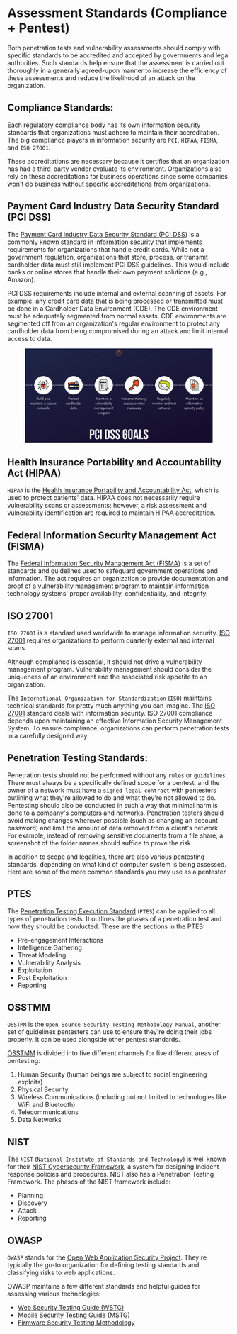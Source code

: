# Assessment Standards (Compliance + Pentest)

Both penetration tests and vulnerability assessments should comply with specific standards to be accredited and accepted by governments and legal authorities. Such standards help ensure that the assessment is carried out thoroughly in a generally agreed-upon manner to increase the efficiency of these assessments and reduce the likelihood of an attack on the organization.

## Compliance Standards:

Each regulatory compliance body has its own information security standards that organizations must adhere to maintain their accreditation. The big compliance players in information security are `PCI`, `HIPAA`, `FISMA`, and `ISO 27001`.

These accreditations are necessary because it certifies that an organization has had a third-party vendor evaluate its environment. Organizations also rely on these accreditations for business operations since some companies won't do business without specific accreditations from organizations.

## **Payment Card Industry Data Security Standard (PCI DSS)**

The [Payment Card Industry Data Security Standard (PCI DSS)](https://www.pcisecuritystandards.org/pci_security/) is a commonly known standard in information security that implements requirements for organizations that handle credit cards. While not a government regulation, organizations that store, process, or transmit cardholder data must still implement PCI DSS guidelines. This would include banks or online stores that handle their own payment solutions (e.g., Amazon).

PCI DSS requirements include internal and external scanning of assets. For example, any credit card data that is being processed or transmitted must be done in a Cardholder Data Environment (CDE). The CDE environment must be adequately segmented from normal assets. CDE environments are segmented off from an organization's regular environment to protect any cardholder data from being compromised during an attack and limit internal access to data.

<figure><img src="../../../../.gitbook/assets/image (2) (1) (1) (1) (1) (1) (1) (1) (1) (1) (1) (1) (1) (1) (1) (1) (1) (1) (1) (1) (1) (1) (1) (1) (1) (1) (1) (1) (1) (1) (1) (1) (1) (1) (1) (1) (1) (1) (1) (1) (1) (1) (1) (1) (1) (1) (1) (1) (1) (1) (1) (1) (1) (1) (1) (1) (1) (1) (1) (1) ( (9).png" alt=""><figcaption></figcaption></figure>

## **Health Insurance Portability and Accountability Act (HIPAA)**

`HIPAA` is the [Health Insurance Portability and Accountability Act](https://www.hhs.gov/programs/hipaa/index.html), which is used to protect patients' data. HIPAA does not necessarily require vulnerability scans or assessments; however, a risk assessment and vulnerability identification are required to maintain HIPAA accreditation.

## Federal Information Security Management Act (FISMA)

The [Federal Information Security Management Act (FISMA)](https://www.cisa.gov/federal-information-security-modernization-act) is a set of standards and guidelines used to safeguard government operations and information. The act requires an organization to provide documentation and proof of a vulnerability management program to maintain information technology systems' proper availability, confidentiality, and integrity.

## **ISO 27001**

`ISO 27001` is a standard used worldwide to manage information security. [ISO 27001](https://www.iso.org/isoiec-27001-information-security.html) requires organizations to perform quarterly external and internal scans.

Although compliance is essential, it should not drive a vulnerability management program. Vulnerability management should consider the uniqueness of an environment and the associated risk appetite to an organization.

The `International Organization for Standardization` (`ISO`) maintains technical standards for pretty much anything you can imagine. The [ISO 27001](https://www.iso.org/isoiec-27001-information-security.html) standard deals with information security. ISO 27001 compliance depends upon maintaining an effective Information Security Management System. To ensure compliance, organizations can perform penetration tests in a carefully designed way.

## Penetration Testing Standards:

Penetration tests should not be performed without any `rules` or `guidelines`. There must always be a specifically defined scope for a pentest, and the owner of a network must have a `signed legal contract` with pentesters outlining what they're allowed to do and what they're not allowed to do. Pentesting should also be conducted in such a way that minimal harm is done to a company's computers and networks. Penetration testers should avoid making changes wherever possible (such as changing an account password) and limit the amount of data removed from a client's network. For example, instead of removing sensitive documents from a file share, a screenshot of the folder names should suffice to prove the risk.

In addition to scope and legalities, there are also various pentesting standards, depending on what kind of computer system is being assessed. Here are some of the more common standards you may use as a pentester.

## PTES

The [Penetration Testing Execution Standard](http://www.pentest-standard.org/index.php/Main_Page) (`PTES`) can be applied to all types of penetration tests. It outlines the phases of a penetration test and how they should be conducted. These are the sections in the PTES:

* Pre-engagement Interactions
* Intelligence Gathering
* Threat Modeling
* Vulnerability Analysis
* Exploitation
* Post Exploitation
* Reporting

## **OSSTMM**

`OSSTMM` is the `Open Source Security Testing Methodology Manual`, another set of guidelines pentesters can use to ensure they're doing their jobs properly. It can be used alongside other pentest standards.

[OSSTMM](https://www.isecom.org/OSSTMM.3.pdf) is divided into five different channels for five different areas of pentesting:

1. Human Security (human beings are subject to social engineering exploits)
2. Physical Security
3. Wireless Communications (including but not limited to technologies like WiFi and Bluetooth)
4. Telecommunications
5. Data Networks

## **NIST**

The `NIST` (`National Institute of Standards and Technology`) is well known for their [NIST Cybersecurity Framework](https://www.nist.gov/cyberframework), a system for designing incident response policies and procedures. NIST also has a Penetration Testing Framework. The phases of the NIST framework include:

* Planning
* Discovery
* Attack
* Reporting

## **OWASP**

`OWASP` stands for the [Open Web Application Security Project](https://owasp.org/). They're typically the go-to organization for defining testing standards and classifying risks to web applications.

OWASP maintains a few different standards and helpful guides for assessing various technologies:

* [Web Security Testing Guide (WSTG)](https://owasp.org/www-project-web-security-testing-guide/)
* [Mobile Security Testing Guide (MSTG)](https://owasp.org/www-project-mobile-security-testing-guide/)
* [Firmware Security Testing Methodology](https://github.com/scriptingxss/owasp-fstm)
